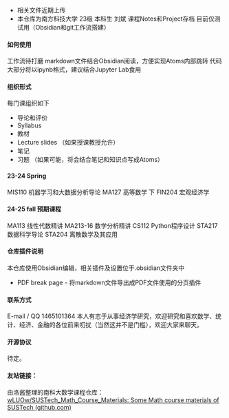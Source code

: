 - 相关文件近期上传
- 本仓库为南方科技大学 23级 本科生 刘斌 课程Notes和Project存档
目前仅测试用（Obsidian和git工作流搭建）
#### 如何使用
工作流待打磨
markdown文件结合Obsidian阅读，方便实现Atoms内部跳转
代码大部分将以ipynb格式，建议结合Jupyter Lab食用
#### 组织形式
每门课组织如下
- 导论和评价
- Syllabus
- 教材
- Lecture slides
（如果授课教授允许）
- 笔记
- 习题
（如果可能，将会结合笔记和知识点写成Atoms）

#### 23-24 Spring
MIS110 机器学习和大数据分析导论
MA127 高等数学 下
FIN204 宏观经济学

#### 24-25 fall 预期课程
MA113       线性代数精讲
MA213-16 数学分析精讲
CS112        Python程序设计
STA217      数据科学导论
STA204      离散数学及其应用

#### 仓库插件说明
本仓库使用Obsidian编辑，相关插件及设置位于.obsidian文件夹中
- PDF break page - 将markdown文件导出成PDF文件使用的分页插件
#### 联系方式
E-mail /
QQ     1465101364
本人有志于从事经济学研究，欢迎研究和喜欢数学、统计、经济、金融的各位前来叨扰（当然这并不是门槛），欢迎大家来聊天。

#### 开源协议
待定。

#### 友站链接：
由洛酱整理的南科大数学课程仓库：
[wLUOw/SUSTech_Math_Course_Materials: Some Math course materials of SUSTech (github.com)](https://github.com/wLUOw/SUSTech_Math_Course_Materials)